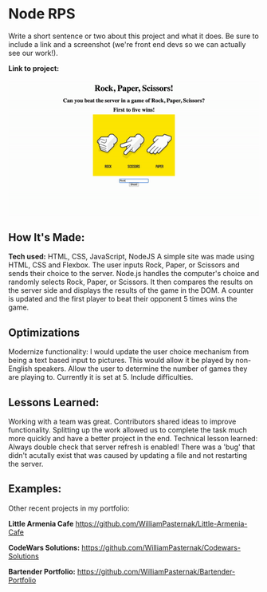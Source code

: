 # Node RPS
Write a short sentence or two about this project and what it does. Be sure to include a link and a screenshot (we're front end devs so we can actually see our work!).

**Link to project:**  

  <p align = 'center'><img align="center" src="https://github.com/WilliamPasternak/Node-RPS/blob/main/RPS.gif" alt="Scrolling through NODE RPS File"></p>


## How It's Made:

**Tech used:** HTML, CSS, JavaScript, NodeJS
A simple site was made using HTML, CSS and Flexbox. The user inputs Rock, Paper, or Scissors and sends their choice to the server. Node.js handles the computer's choice and randomly selects Rock, Paper, or Scissors. It then compares the results on the server side and displays the results of the game in the DOM. A counter is updated and the first player to beat their opponent 5 times wins the game.

## Optimizations
Modernize functionality: I would update the user choice mechanism from being a text based input to pictures. This would allow it be played by non-English speakers. Allow the user to determine the number of games they are playing to. Currently it is set at 5. Include difficulties.

## Lessons Learned:
Working with a team was great. Contributors shared ideas to improve functionality. Splitting up the work allowed us to complete the task much more quickly and have a better project in the end. Technical lesson learned: Always double check that server refresh is enabled! There was a 'bug' that didn't acutally exist that was caused by updating a file and not restarting the server.

## Examples:
Other recent projects in my portfolio:

**Little Armenia Cafe** https://github.com/WilliamPasternak/Little-Armenia-Cafe

**CodeWars Solutions:** https://github.com/WilliamPasternak/Codewars-Solutions

**Bartender Portfolio:** https://github.com/WilliamPasternak/Bartender-Portfolio



